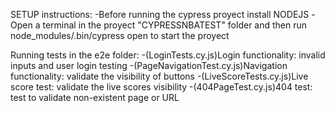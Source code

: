 SETUP instructions:
    -Before running the cypress proyect install NODEJS
    -Open a terminal in the proyect "CYPRESSNBATEST" folder and then run node_modules/.bin/cypress open
     to start the proyect

Running tests in the e2e folder: 
    -(LoginTests.cy.js)Login functionality: invalid inputs and user login testing
    -(PageNavigationTest.cy.js)Navigation functionality: validate the visibility of buttons
    -(LiveScoreTests.cy.js)Live score test: validate the live scores visibility
    -(404PageTest.cy.js)404 test: test to validate non-existent page or URL
